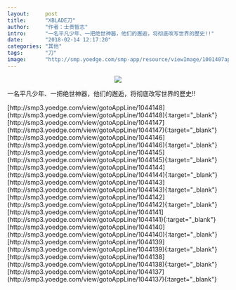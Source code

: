 ```yaml
---
layout:     post
title:      "XBLADE刀"
author:     "作者：士贵智志"
intro:      "一名平凡少年、一把绝世神器，他们的邂逅，将彻底改写世界的歷史!!"
date:       "2018-02-14 12:17:20"
categories: "其他"
tags:       "刀"
image:      "http://smp.yoedge.com/smp-app/resource/viewImage/1001407appline.png"
---
```

<div style="text-align: center">
<p><img src="http://smp.yoedge.com/smp-app/resource/viewImage/1001407appline.png"/></p>
</div>
<p class="post-meta">
<span>一名平凡少年、一把绝世神器，他们的邂逅，将彻底改写世界的歷史!!</span>
</p>
[http://smp3.yoedge.com/view/gotoAppLine/1044148](http://smp3.yoedge.com/view/gotoAppLine/1044148){:target="_blank"}
[http://smp3.yoedge.com/view/gotoAppLine/1044147](http://smp3.yoedge.com/view/gotoAppLine/1044147){:target="_blank"}
[http://smp3.yoedge.com/view/gotoAppLine/1044146](http://smp3.yoedge.com/view/gotoAppLine/1044146){:target="_blank"}
[http://smp3.yoedge.com/view/gotoAppLine/1044145](http://smp3.yoedge.com/view/gotoAppLine/1044145){:target="_blank"}
[http://smp3.yoedge.com/view/gotoAppLine/1044144](http://smp3.yoedge.com/view/gotoAppLine/1044144){:target="_blank"}
[http://smp3.yoedge.com/view/gotoAppLine/1044143](http://smp3.yoedge.com/view/gotoAppLine/1044143){:target="_blank"}
[http://smp3.yoedge.com/view/gotoAppLine/1044142](http://smp3.yoedge.com/view/gotoAppLine/1044142){:target="_blank"}
[http://smp3.yoedge.com/view/gotoAppLine/1044141](http://smp3.yoedge.com/view/gotoAppLine/1044141){:target="_blank"}
[http://smp3.yoedge.com/view/gotoAppLine/1044140](http://smp3.yoedge.com/view/gotoAppLine/1044140){:target="_blank"}
[http://smp3.yoedge.com/view/gotoAppLine/1044139](http://smp3.yoedge.com/view/gotoAppLine/1044139){:target="_blank"}
[http://smp3.yoedge.com/view/gotoAppLine/1044138](http://smp3.yoedge.com/view/gotoAppLine/1044138){:target="_blank"}
[http://smp3.yoedge.com/view/gotoAppLine/1044137](http://smp3.yoedge.com/view/gotoAppLine/1044137){:target="_blank"}


